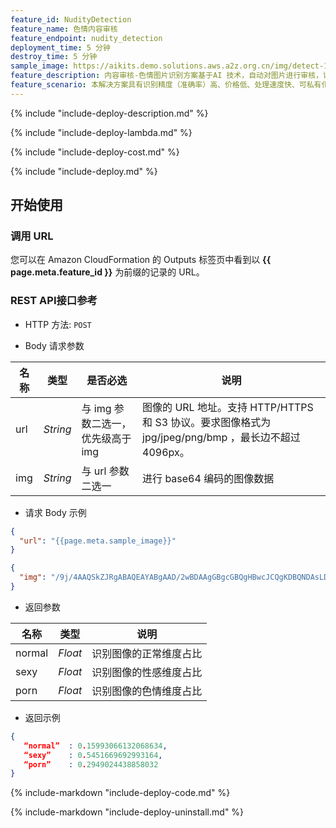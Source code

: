 ```yaml
---
feature_id: NudityDetection
feature_name: 色情内容审核
feature_endpoint: nudity_detection
deployment_time: 5 分钟
destroy_time: 5 分钟
sample_image: https://aikits.demo.solutions.aws.a2z.org.cn/img/detect-1.jpg
feature_description: 内容审核-色情图片识别方案基于AI 技术，自动对图片进行审核，识别及获取多维度色情量化信息（normal，sexy，porn），实现精准快速的色情倾向判断。
feature_scenario: 本解决方案具有识别精度（准确率）高、价格低、处理速度快、可私有化部署等优势，能有效保护用户隐私数据。通过智能识别图片内容，并对色情程度进行多维度打分，方便客户对涉黄内容进行快速处理，帮助客户减少审核人力，有效降低涉黄风险，提升信息处理效率。
---
```


{%
  include "include-deploy-description.md"
%}

{%
  include "include-deploy-lambda.md"
%}

{%
  include "include-deploy-cost.md"
%}

{%
  include "include-deploy.md"
%}

## 开始使用

### 调用 URL

您可以在 Amazon CloudFormation 的 Outputs 标签页中看到以 **{{ page.meta.feature_id }}** 为前缀的记录的 URL。

### REST API接口参考

- HTTP 方法: `POST`

- Body 请求参数

| **名称**  | **类型**  | **是否必选** |  **说明**  |
|----------|-----------|------------|------------|
| url | *String* |与 img 参数二选一，优先级高于 img|图像的 URL 地址。支持 HTTP/HTTPS 和 S3 协议。要求图像格式为 jpg/jpeg/png/bmp ，最长边不超过 4096px。|
| img | *String* |与 url 参数二选一|进行 base64 编码的图像数据|

- 请求 Body 示例

``` json
{
  "url": "{{page.meta.sample_image}}"
}
```

``` json
{
  "img": "/9j/4AAQSkZJRgABAQEAYABgAAD/2wBDAAgGBgcGBQgHBwcJCQgKDBQNDAsLDBkSEw8UHRofHh0aHBwgJC4nICIsIxwcKDcpLDAxNDQ0Hyc5PTgyPC4zNDL/……"
}
```

- 返回参数

| **名称**  | **类型**  |  **说明**  |
|----------|-----------|------------|
|normal    |*Float*   |识别图像的正常维度占比|
|sexy      |*Float*   |识别图像的性感维度占比|
|porn      |*Float*   |识别图像的色情维度占比|

- 返回示例
``` json
{ 
   “normal”  : 0.15993066132068634,
   “sexy”    : 0.5451669692993164, 
   “porn”    : 0.2949024438858032 
}
```

{%
  include-markdown "include-deploy-code.md"
%}

{%
  include-markdown "include-deploy-uninstall.md"
%}
